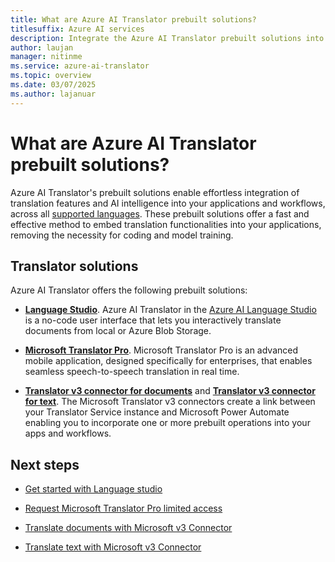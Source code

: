 ```yaml
---
title: What are Azure AI Translator prebuilt solutions?
titlesuffix: Azure AI services
description: Integrate the Azure AI Translator prebuilt solutions into your applications, websites, tools, and other solutions.
author: laujan
manager: nitinme
ms.service: azure-ai-translator
ms.topic: overview
ms.date: 03/07/2025
ms.author: lajanuar
---
```


# What are Azure AI Translator prebuilt solutions?

 Azure AI Translator's prebuilt solutions enable effortless integration of translation features and AI intelligence into your applications and workflows, across all [supported languages](../language-support.md). These prebuilt solutions offer a fast and effective method to embed translation functionalities into your applications, removing the necessity for coding and model training.


## Translator solutions

Azure AI Translator offers the following prebuilt solutions:

* [**Language Studio**](../document-translation/language-studio.md). Azure AI Translator in the [Azure AI Language Studio](https://language.cognitive.azure.com/home) is a no-code user interface that lets you interactively translate documents from local or Azure Blob Storage. 

* [**Microsoft Translator Pro**](translator-pro/overview.md). Microsoft Translator Pro is an advanced mobile application, designed specifically for enterprises, that enables seamless speech-to-speech translation in real time.

* [**Translator v3 connector for documents**](../connector/document-translation-flow.md) and [**Translator v3 connector for text**](../solutions/connector/text-translator-flow.md). The Microsoft Translator v3 connectors create a link between your Translator Service instance and Microsoft Power Automate enabling you to incorporate one or more prebuilt operations into your apps and workflows.


## Next steps

* [Get started with Language studio](../document-translation/language-studio.md#get-started)

* [Request Microsoft Translator Pro limited access](https://customervoice.microsoft.com/Pages/ResponsePage.aspx?id=v4j5cvGGr0GRqy180BHbR7en2Ais5pxKtso_Pz4b1_xUME5BUDBVWUlaNDlUN0FRODRIQ082SjFVUCQlQCN0PWcu)

* [Translate documents with Microsoft v3 Connector](../connector/document-translation-flow.md#translate-documents)

* [Translate text with Microsoft v3 Connector](../solutions/connector/text-translator-flow.md#configure-the-translator-v3-connector)
